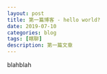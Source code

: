 ```yaml
---
layout: post
title: 第一篇博客 - hello world?
date: 2019-07-10
categories: blog
tags: [瞎聊]
description: 第一篇文章
---
```


blahblah
